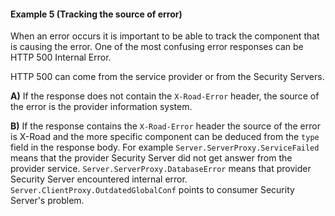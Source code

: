 #### Example 5 (Tracking the source of error)

When an error occurs it is important to be able to track the component that is causing the error. One of the most
confusing error responses can be HTTP 500 Internal Error.

HTTP 500 can come from the service provider or from the Security Servers.

**A)** If the response does not contain the `X-Road-Error` header, the source of the error is the provider information
system.

**B)** If the response contains the `X-Road-Error` header the source of the error is X-Road and the more specific
component can be deduced from the `type` field in the response body. For example `Server.ServerProxy.ServiceFailed`
means that the provider Security Server did not get answer from the provider service. `Server.ServerProxy.DatabaseError`
means that provider Security Server encountered internal error. `Server.ClientProxy.OutdatedGlobalConf` points to
consumer Security Server's problem.
